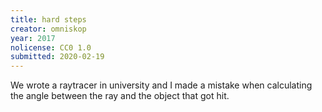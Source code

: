 ```yaml
---
title: hard steps
creator: omniskop
year: 2017
nolicense: CC0 1.0
submitted: 2020-02-19
---
```


We wrote a raytracer in university and I made a mistake when calculating the angle between the ray and the object that got hit.

